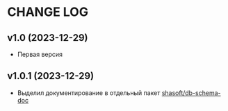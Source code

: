 CHANGE LOG
==========

## v1.0 (2023-12-29)
* Первая версия

## v1.0.1 (2023-12-29) 
* Выделил документирование в отдельный пакет [shasoft/db-schema-doc](https://github.com/shasoft/db-schema-doc)